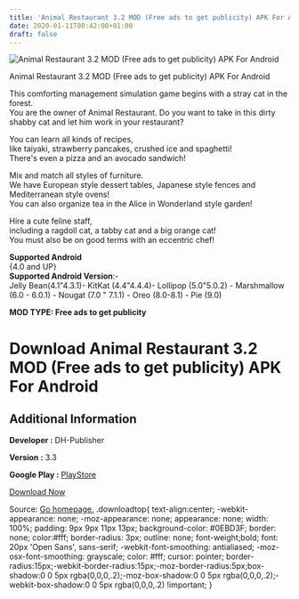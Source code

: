 ```yaml
---
title: 'Animal Restaurant 3.2 MOD (Free ads to get publicity) APK For Android'
date: 2020-01-11T00:42:00+01:00
draft: false
---
```


![Animal Restaurant 3.2 MOD (Free ads to get publicity) APK For Android](https://i0.wp.com/apkhome.net/wp-content/uploads/2020/01/Animal-Restaurant-3.2-MOD-Free-ads-to-get-publicity.png "Animal Restaurant 3.2 MOD (Free ads to get publicity) APK For Android")

  

Animal Restaurant 3.2 MOD (Free ads to get publicity) APK For Android

This comforting management simulation game begins with a stray cat in the forest.  
You are the owner of Animal Restaurant. Do you want to take in this dirty shabby cat and let him work in your restaurant?

You can learn all kinds of recipes,  
like taiyaki, strawberry pancakes, crushed ice and spaghetti!  
There's even a pizza and an avocado sandwich!

Mix and match all styles of furniture.  
We have European style dessert tables, Japanese style fences and Mediterranean style ovens!  
You can also organize tea in the Alice in Wonderland style garden!

Hire a cute feline staff,  
including a ragdoll cat, a tabby cat and a big orange cat!  
You must also be on good terms with an eccentric chef!

**Supported Android**  
{4.0 and UP}  
**Supported Android Version**:-  
Jelly Bean(4.1"4.3.1)- KitKat (4.4"4.4.4)- Lollipop (5.0"5.0.2) - Marshmallow (6.0 - 6.0.1) - Nougat (7.0 " 7.1.1) - Oreo (8.0-8.1) - Pie (9.0)

**MOD TYPE: Free ads to get publicity**

Download Animal Restaurant 3.2 MOD (Free ads to get publicity) APK For Android
==============================================================================

Additional Information
----------------------

**Developer :** DH-Publisher

**Version :** 3.3

**Google Play :** [PlayStore](https://play.google.com/store/apps/details?id=droidhang.twgame.restaurant)

  

[Download Now](https://store4app.co/post/animal-restaurant-3-2-mod-free-ads-to-get-publicity-apk-for-android_1578680422)

  
Source: [Go homepage.](https://store4app.co/post/animal-restaurant-3-2-mod-free-ads-to-get-publicity-apk-for-android_1578680422) .downloadtop{ text-align:center; -webkit-appearance: none; -moz-appearance: none; appearance: none; width: 100%; padding: 9px 9px 11px 13px; background-color: #0EBD3F; border: none; color:#fff; border-radius: 3px; outline: none; font-weight;bold; font: 20px 'Open Sans', sans-serif; -webkit-font-smoothing: antialiased; -moz-osx-font-smoothing: grayscale; color: #fff; cursor: pointer; border-radius:15px;-webkit-border-radius:15px;-moz-border-radius:5px;box-shadow:0 0 5px rgba(0,0,0,.2);-moz-box-shadow:0 0 5px rgba(0,0,0,.2);-webkit-box-shadow:0 0 5px rgba(0,0,0,.2) !important; }